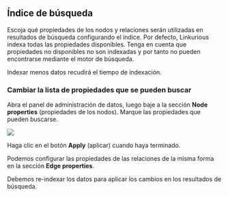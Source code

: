 ## Índice de búsqueda

Escoja qué propiedades de los nodos y relaciones serán utilizadas en resultados de búsqueda configurando el índice. Por defecto, Linkurious indexa todas las propiedades disponibles. Tenga en cuenta que propiedades no disponibles no son indexadas y por tanto no pueden encontrarse mediante el motor de búsqueda.

<div class="alert alert-info">
  Indexar menos datos recudirá el tiempo de indexación.
</div>

### Cambiar la lista de propiedades que se pueden buscar

Abra el panel de administración de datos, luego baje a la sección **Node properties** (propiedades de los nodos). Marque las propiedades que pueden buscarse.

![](https://github.com/Linkurious/linkurious-enterprise-manual/raw/master/en/administrate/admin-data-nodes-properties.png)

Haga clic en el botón **Apply** (aplicar) cuando haya terminado.

Podemos configurar las propiedades de las relaciones de la misma forma en la sección **Edge properties**.

<div class="alert alert-warning">
  Debemos re-indexar los datos para aplicar los cambios en los resultados de búsqueda.
</div>
